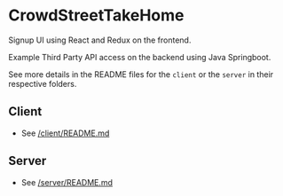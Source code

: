 # CrowdStreetTakeHome

Signup UI using React and Redux on the frontend.

Example Third Party API access on the backend using Java Springboot.

See more details in the README files for the `client` or the `server` in their respective folders.

## Client
* See [/client/README.md](client/README.md)

## Server
* See [/server/README.md](server/README.md)

